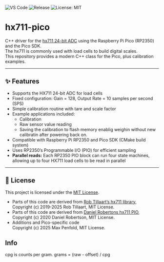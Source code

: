 ![VS Code](https://img.shields.io/badge/VS%20Code-Raspberry%20Pi%20Extension-blue?logo=visualstudiocode)
![Release](https://img.shields.io/badge/release-v0.1.0-blue.svg)
![License: MIT](https://img.shields.io/badge/license-MIT-green.svg)

# hx711-pico

C++ driver for the [hx711 24-bit ADC](https://www.mouser.com/datasheet/2/813/hx711_english-1022875.pdf) using the Raspberry Pi Pico (RP2350) and the Pico SDK.  
The hx711 is commonly used with load cells to build digital scales.  
This repository provides a modern C++ class for the Pico, plus calibration examples.

---

## ✨ Features
- Supports the HX711 24-bit ADC for load cells
- Fixed configuration: Gain = 128, Output Rate = 10 samples per second (SPS)
- Simple calibration routine with tare and scale factor
- Example applications included:
  - Calibration
  - Raw sensor value reading
  - Saving the calibration to flash memory
    enablig weighin without new calibratin after powering back on.
- Compatible with Raspberry Pi RP2350 and Pico SDK (CMake build system)
- Uses RP2350’s Programmable I/O (PIO) for efficient sampling
- **Parallel reads:** Each RP2350 PIO block can run four state machines, 
  allowing up to four HX711 load cells to be read in parallel

---

## 📜 License

This project is licensed under the [MIT License](LICENSE).

- Parts of this code are derived from [Rob Tillaart’s hx711 library](https://github.com/RobTillaart/hx711),  
  Copyright (c) 2019-2025 Rob Tillaart, MIT License.
- Parts of this code are derived from [Daniel Robertons hx711 PIO](https://github.com/endail/hx711),  
  Copyright (c) 2020 Daniel Robertson, MIT License.
- Additions and Pico-specific code  
  Copyright (c) 2025 Max Penfold, MIT License.

## Info
cpg is counts per gram.
  grams = (raw - offset) / cpg

